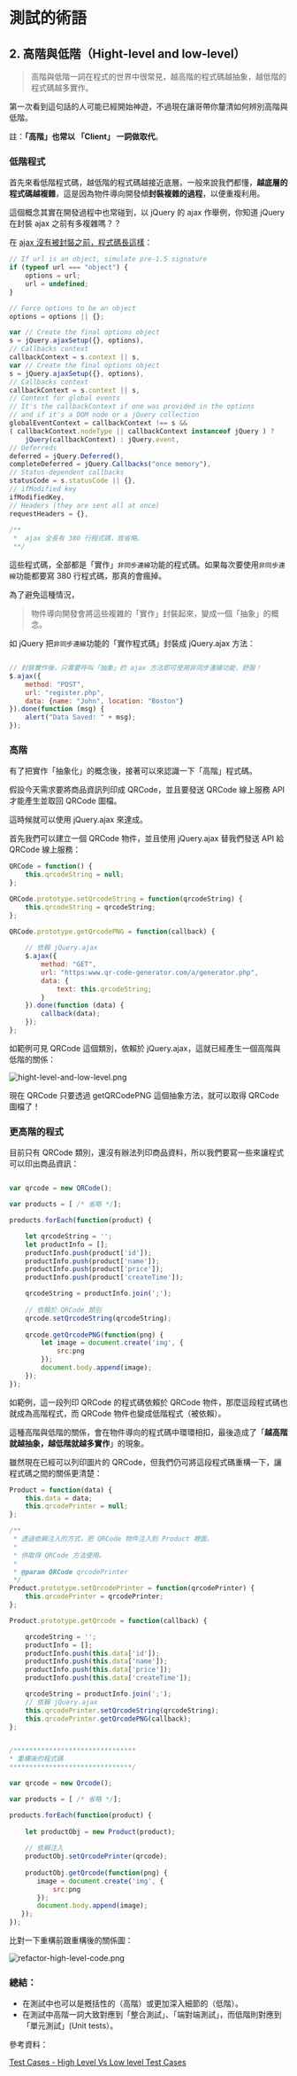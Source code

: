 # 測試的術語
## 2. 高階與低階（Hight-level and low-level）

> 高階與低階一詞在程式的世界中很常見，越高階的程式碼越抽象，越低階的程式碼越多實作。

第一次看到這句話的人可能已經開始神遊，不過現在讓哥帶你釐清如何辨別高階與低階。

 註：**「高階」也常以 「Client」 一詞做取代**。


### 低階程式

首先來看低階程式碼，越低階的程式碼越接近底層。一般來說我們都懂，**越底層的程式碼越複雜**，這是因為物件導向開發傾**封裝複雜的過程**，以便重複利用。

這個概念其實在開發過程中也常碰到，以 jQuery 的 ajax 作舉例，你知道 jQuery 在封裝 ajax 之前有多複雜嗎？？

在 [ajax 沒有被封裝之前，程式碼長這樣](https://github.com/jquery/jquery/blob/1.7/src/ajax.js#L383-L764)：

```javascript
// If url is an object, simulate pre-1.5 signature
if (typeof url === "object") {
    options = url;
    url = undefined;
}

// Force options to be an object
options = options || {};

var // Create the final options object
s = jQuery.ajaxSetup({}, options),
// Callbacks context
callbackContext = s.context || s,
var // Create the final options object
s = jQuery.ajaxSetup({}, options),
// Callbacks context
callbackContext = s.context || s,
// Context for global events
// It's the callbackContext if one was provided in the options
// and if it's a DOM node or a jQuery collection
globalEventContext = callbackContext !== s &&
( callbackContext.nodeType || callbackContext instanceof jQuery ) ?
    jQuery(callbackContext) : jQuery.event,
// Deferreds
deferred = jQuery.Deferred(),
completeDeferred = jQuery.Callbacks("once memory"),
// Status-dependent callbacks
statusCode = s.statusCode || {},
// ifModified key
ifModifiedKey,
// Headers (they are sent all at once)
requestHeaders = {},
    
/**
 *  ajax 全長有 380 行程式碼，故省略。
 **/ 
```

這些程式碼，全部都是「實作」`非同步連線`功能的程式碼。如果每次要使用`非同步連線`功能都要寫 380 行程式碼，那真的會瘋掉。

為了避免這種情況，

> 物件導向開發會將這些複雜的「實作」封裝起來，變成一個「抽象」的概念。

如 jQuery 把`非同步連線`功能的「實作程式碼」封裝成 jQuery.ajax 方法：

```javascript

// 封裝實作後，只需要呼叫「抽象」的 ajax 方法即可使用非同步連線功能，舒服！
$.ajax({
    method: "POST",
    url: "register.php",
    data: {name: "John", location: "Boston"}
}).done(function (msg) {
    alert("Data Saved: " + msg);
});
```

### 高階

有了把實作「抽象化」的概念後，接著可以來認識一下「高階」程式碼。

假設今天需求要將商品資訊列印成 QRCode，並且要發送 QRCode 線上服務 API 才能產生並取回 QRCode 圖檔。

這時候就可以使用 jQuery.ajax 來達成。

首先我們可以建立一個 QRCode 物件，並且使用 jQuery.ajax 替我們發送 API 給 QRCode 線上服務：

```javascript
QRCode = function() {
    this.qrcodeString = null;
};

QRCode.prototype.setQrcodeString = function(qrcodeString) {
    this.qrcodeString = qrcodeString;
};

QRCode.prototype.getQrcodePNG = function(callback) {
    
    // 依賴 jQuery.ajax
    $.ajax({
        method: "GET",
        url: "https:www.qr-code-generator.com/a/generator.php",
        data: {
            text: this.qrcodeString;
        }
    }).done(function (data) {
        callback(data);
    });
};
```

如範例可見 QRCode 這個類別，依賴於 jQuery.ajax，這就已經產生一個高階與低階的關係：

![hight-level-and-low-level.png](./images/hight-level-and-low-level.png)

現在 QRCode 只要透過 getQRCodePNG 這個抽象方法，就可以取得 QRCode 圖檔了！

### 更高階的程式

目前只有 QRCode 類別，還沒有辦法列印商品資料，所以我們要寫一些來讓程式可以印出商品資訊：

```javascript

var qrcode = new QRCode();

var products = [ /* 省略 */];

products.forEach(function(product) {

    let qrcodeString = '';
    let productInfo = [];
    productInfo.push(product['id']);
    productInfo.push(product['name']);
    productInfo.push(product['price']);
    productInfo.push(product['createTime']);

    qrcodeString = productInfo.join(';');
     
    // 依賴於 QRCode 類別
    qrcode.setQrcodeString(qrcodeString);
    
    qrcode.getQrcodePNG(function(png) {
        let image = document.create('img', {
            src:png
        });
        document.body.append(image);
    });
});
```

如範例，這一段列印 QRCode 的程式碼依賴於 QRCode 物件，那麼這段程式碼也就成為高階程式，而 QRCode 物件也變成低階程式（被依賴）。

這種高階與低階的關係，會在物件導向的程式碼中環環相扣，最後造成了「**越高階就越抽象，越低階就越多實作**」的現象。

雖然現在已經可以列印圖片的 QRCode，但我們仍可將這段程式碼重構一下，讓程式碼之間的關係更清楚：
```javascript
Product = function(data) {
    this.data = data;
    this.qrcodePrinter = null;
};

/**
 * 透過依賴注入的方式，把 QRCode 物件注入到 Product 裡面。
 * 
 * 供取得 QRCode 方法使用。
 * 
 * @param QRCode qrcodePrinter
 */
Product.prototype.setQrcodePrinter = function(qrcodePrinter) {
    this.qrcodePrinter = qrcodePrinter;
};

Product.prototype.getQrcode = function(callback) {

    qrcodeString = '';
    productInfo = [];
    productInfo.push(this.data['id']);
    productInfo.push(this.data['name']);
    productInfo.push(this.data['price']);
    productInfo.push(this.data['createTime']);

    qrcodeString = productInfo.join(';');
    // 依賴 jQuery.ajax
    this.qrcodePrinter.setQrcodeString(qrcodeString);
    this.qrcodePrinter.getQrcodePNG(callback);
};


/*******************************
* 重構後的程式碼
*******************************/

var qrcode = new Qrcode();

var products = [ /* 省略 */];

products.forEach(function(product) {
    
    let productObj = new Product(product);
   
    // 依賴注入
    productObj.setQrcodePrinter(qrcode);
    
    productObj.getQrcode(function(png) {
       image = document.create('img', {
           src:png
       });
       document.body.append(image);
   });
});
```

比對一下重構前跟重構後的關係圖：

![refactor-high-level-code.png](./images/refactor-high-level-code.png)

### 總結：

  * 在測試中也可以是摡括性的（高階）或更加深入細節的（低階）。
  * 在測試中高階一詞大致對應到「整合測試」、「端對端測試」，而低階則對應到「單元測試」(Unit tests）。

參考資料：

[Test Cases - High Level Vs Low level Test Cases](https://huddle.eurostarsoftwaretesting.com/writing-test-cases-high-level-test-cases-vs-low-level-test-cases/)


